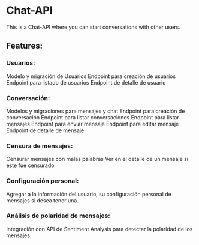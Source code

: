# Chat-API

This is a Chat-API where you can start conversations with other users.

## Features:

### Usuarios:

Modelo y migración de Usuarios
Endpoint para creación de usuarios
Endpoint para listado de usuarios
Endpoint de detalle de usuario

### Conversación:

Modelos y migraciones para mensajes y chat
Endpoint para creación de conversación
Endpoint para listar conversaciones
Endpoint para listar mensajes
Endpoint para enviar mensaje
Endpoint para editar mensaje
Endpoint de detalle de mensaje

### Censura de mensajes:

Censurar mensajes con malas palabras
Ver en el detalle de un mensaje si este fue censurado

### Configuración personal:

Agregar a la información del usuario, su configuración personal de mensajes si desea tener una.

### Análisis de polaridad de mensajes:

Integración con API de Sentiment Analysis para detectar la polaridad de los mensajes.
